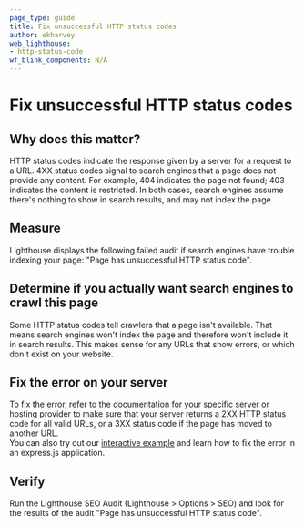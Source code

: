 ```yaml
---
page_type: guide
title: Fix unsuccessful HTTP status codes
author: ekharvey
web_lighthouse:
- http-status-code
wf_blink_components: N/A
---
```


# Fix unsuccessful HTTP status codes

## Why does this matter?

HTTP status codes indicate the response given by a server for a request to a
URL. 4XX status codes signal to search engines that a page does not provide any
content. For example, 404 indicates the page not found; 403 indicates the
content is restricted. In both cases, search engines assume there's nothing to
show in search results, and may not index the page.

## Measure

Lighthouse displays the following failed audit if search engines have trouble
indexing your page: "Page has unsuccessful HTTP status code".

## Determine if you actually want search engines to crawl this page

Some HTTP status codes tell crawlers that a page isn't available. That means
search engines won't index the page and therefore won't include it in search
results. This makes sense for any URLs that show errors, or which don't exist on
your website.

## Fix the error on your server

To fix the error, refer to the documentation for your specific server or hosting
provider to make sure that your server returns a 2XX HTTP status code for all
valid URLs, or a 3XX status code if the page has moved to another URL.   
You can also try out our [interactive example](www.example.com) and learn how to fix the error in
an express.js application.

## Verify

Run the Lighthouse SEO Audit (Lighthouse > Options > SEO) and look for the
results of the audit "Page has unsuccessful HTTP status code".
